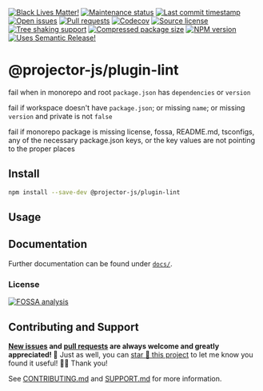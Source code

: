 <!-- prettier-ignore-start -->

<!-- badges-start -->

[![Black Lives Matter!][badge-blm]][link-blm]
[![Maintenance status][badge-maintenance]][link-repo]
[![Last commit timestamp][badge-last-commit]][link-repo]
[![Open issues][badge-issues]][link-issues]
[![Pull requests][badge-pulls]][link-pulls]
[![Codecov][badge-codecov]][link-codecov]
[![Source license][badge-license]][link-license]
[![Tree shaking support][badge-tree-shaking]][link-bundlephobia]
[![Compressed package size][badge-size]][link-bundlephobia]
[![NPM version][badge-npm]][link-npm]
[![Uses Semantic Release!][badge-semantic-release]][link-semantic-release]

<!-- badges-end -->

<!-- prettier-ignore-end -->

# @projector-js/plugin-lint

<!-- TODO -->

fail when in monorepo and root `package.json` has `dependencies` or `version`

fail if workspace doesn't have `package.json`; or missing `name`; or missing
`version` and private is not `false`

fail if monorepo package is missing license, fossa, README.md, tsconfigs, any of
the necessary package.json keys, or the key values are not pointing to the
proper places

## Install

```bash
npm install --save-dev @projector-js/plugin-lint
```

## Usage

<!-- TODO -->

## Documentation

Further documentation can be found under [`docs/`][docs].

### License

[![FOSSA analysis][badge-fossa]][link-fossa]

## Contributing and Support

**[New issues][choose-new-issue] and [pull requests][pr-compare] are always
welcome and greatly appreciated! 🤩** Just as well, you can [star 🌟 this
project][link-repo] to let me know you found it useful! ✊🏿 Thank you!

See [CONTRIBUTING.md][contributing] and [SUPPORT.md][support] for more
information.

[badge-blm]: https://api.ergodark.com/badges/blm 'Join the movement!'
[link-blm]: https://secure.actblue.com/donate/ms_blm_homepage_2019
[badge-maintenance]:
  https://img.shields.io/maintenance/active/2021
  'Is this package maintained?'
[link-repo]: https://github.com/xunnamius/projector
[badge-last-commit]:
  https://img.shields.io/github/last-commit/xunnamius/projector
  'Latest commit timestamp'
[badge-issues]:
  https://img.shields.io/github/issues/Xunnamius/projector
  'Open issues'
[link-issues]: https://github.com/Xunnamius/projector/issues?q=
[badge-pulls]:
  https://img.shields.io/github/issues-pr/xunnamius/projector
  'Open pull requests'
[link-pulls]: https://github.com/xunnamius/projector/pulls
[badge-codecov]:
  https://codecov.io/gh/Xunnamius/projector/branch/main/graph/badge.svg?token=HWRIOBAAPW
  'Is this package well-tested?'
[link-codecov]: https://codecov.io/gh/Xunnamius/projector
[badge-license]:
  https://img.shields.io/npm/l/@projector-js/plugin-lint
  "This package's source license"
[link-license]: https://github.com/Xunnamius/projector/blob/main/LICENSE
[badge-fossa]:
  https://app.fossa.com/api/projects/custom%2B27276%2Fgit%40github.com%3AXunnamius%2Fprojector.git.svg?type=large
  "Analysis of this package's license obligations"
[link-fossa]:
  https://app.fossa.com/projects/custom+27276%2Fgit@github.com:Xunnamius%2Fprojector.git
[badge-npm]:
  https://api.ergodark.com/badges/npm-pkg-version/@projector-js/plugin-lint
  'Install this package using npm or yarn!'
[link-npm]: https://www.npmjs.com/package/@projector-js/plugin-lint
[badge-semantic-release]:
  https://img.shields.io/badge/%20%20%F0%9F%93%A6%F0%9F%9A%80-semantic--release-e10079.svg
  'This repo practices continuous integration and deployment!'
[link-semantic-release]: https://github.com/semantic-release/semantic-release
[badge-size]: https://badgen.net/bundlephobia/minzip/@projector-js/plugin-lint
[badge-tree-shaking]:
  https://badgen.net/bundlephobia/tree-shaking/@projector-js/plugin-lint
  'Is this package optimized for Webpack?'
[link-bundlephobia]:
  https://bundlephobia.com/result?p=@projector-js/plugin-lint
  'Package size (minified and gzipped)'
[package-json]: package.json
[docs]: docs
[choose-new-issue]: https://github.com/xunnamius/projector/issues/new/choose
[pr-compare]: https://github.com/xunnamius/projector/compare
[contributing]: /CONTRIBUTING.md
[support]: /.github/SUPPORT.md
